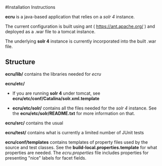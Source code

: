 #Installation Instructions

**ecru** is a java-based application that relies on a *solr 4* instance.


The current configuration is built using
ant ( https://ant.apache.org/ ) and deployed as a .war file to a tomcat instance.

The underlying **solr 4** instance is currently incorporated into the built .war file.

## Structure

**ecru/lib/** contains the libraries needed for *ecru*

**ecru/etc/** 

  * If you are running **solr 4** under tomcat, see **ecru/etc/conf/Catalina/solr.xml.template**
  
  * **ecru/etc/solr/** contains all the files needed for the *solr 4* instance. See the **ecru/etc/solr/README.txt** for more information on that. 
  
**ecru/src/** contains the usual

**ecru/test/** contains what is currently a limited number of JUnit tests

**ecru/conf/templates** contains templates of property files used by the source and test classes.  See the **build-local.properties.template** for what properties are needed. The *ecru.properties* file includes properties for presenting "nice" labels for facet fields.

